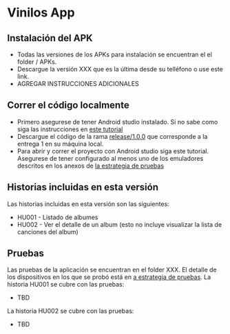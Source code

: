 # Vinilos App

## Instalación del APK
- Todas las versiones de los APKs para instalación se encuentran el el folder / APKs.
- Descargue la versión XXX que es la última desde su telléfono o use este link.
- AGREGAR INSTRUCCIONES ADICIONALES

## Correr el código localmente
- Primero asegurese de tener Android studio instalado. Si no sabe como siga las instrucciones en [este tutorial](https://misovirtual.virtual.uniandes.edu.co/codelabs/android-setup-tutorial/index.html#0)
- Descargue el código de la rama [release/1.0.0](https://github.com/macamargo45/MSIW-4203-202115-Grupo-404NotFound/tree/release/1.0.0) que corresponde a la entrega 1 en su máquina local.
- Para abrir y correr el proyecto con Android studio siga este tutorial. Asegurese de tener configurado al menos uno de los emuladores descritos en los anexos de [la estrategia de pruebas](https://uniandes-my.sharepoint.com/:w:/g/personal/j_monterov_uniandes_edu_co/ETwsSjrjt3BMhb1xd7t2UQEBWcIWGVI3q6ygDyCzSrwHmA?e=dt1FPm)

## Historias incluidas en esta versión
Las historias incluidas en esta versión son las siguientes:
* HU001 - Listado de albumes
* HU002 - Ver el detalle de un album (esto no incluye visualizar la lista de canciones del album)

## Pruebas
Las pruebas de la aplicación se encuentran en el folder XXX. El detalle de los dispositivos en los que se probó está en [a estrategia de pruebas](https://uniandes-my.sharepoint.com/:w:/g/personal/j_monterov_uniandes_edu_co/ETwsSjrjt3BMhb1xd7t2UQEBWcIWGVI3q6ygDyCzSrwHmA?e=dt1FPm).
La historia HU001 se cubre con las pruebas:
* TBD

La historia HU002 se cubre con las pruebas: 
* TBD
